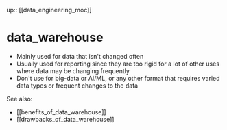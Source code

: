 up:: [[data_engineering_moc]]

# data_warehouse

- Mainly used for data that isn't changed often
- Usually used for reporting since they are too rigid for a lot of other uses where data may be changing frequently
- Don't use for big-data or AI/ML, or any other format that requires varied data types or frequent changes to the data

See also:
- [[benefits_of_data_warehouse]]
- [[drawbacks_of_data_warehouse]]
